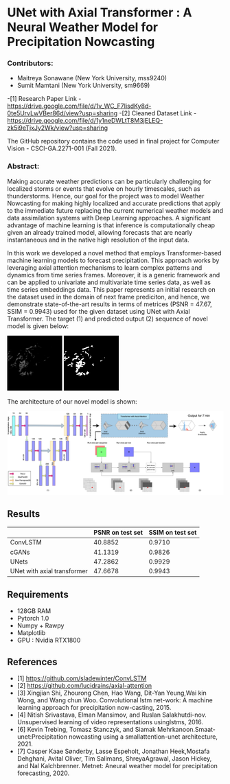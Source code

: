 # UNet with Axial Transformer : A Neural Weather Model for Precipitation Nowcasting
### Contributors:
- Maitreya Sonawane (New York University, mss9240)
- Sumit Mamtani (New York University, sm9669)

-[1] Research Paper Link - https://drive.google.com/file/d/1v_WC_F7IisdKy8d-0te5UrvLwVBer86d/view?usp=sharing
-[2] Cleaned Dataset Link - https://drive.google.com/file/d/1y1neDWLtT8M3jELEQ-zk5i9eTjxJy2Wk/view?usp=sharing

The GitHub repository contains the code used in final project for Computer Vision - CSCI-GA.2271-001 (Fall 2021).

### Abstract:
Making accurate weather predictions can be particularly challenging for localized storms or events that evolve on hourly timescales, such as thunderstorms. Hence, our goal for the project was to model Weather Nowcasting for making highly localized and accurate predictions that apply to the immediate future replacing the current numerical weather models and data assimilation systems with Deep Learning approaches. A significant advantage of machine learning is that inference is computationally cheap given an already trained model, allowing forecasts that are nearly instantaneous and in the native high resolution of the input data. 

In this work we developed a novel method that employs Transformer-based machine learning models to forecast precipitation. This approach works by leveraging axial attention mechanisms to learn complex patterns and dynamics from time series frames. Moreover, it is a generic framework and can be applied to univariate and multivariate time series data, as well as time series embeddings data. This paper represents an initial research on the dataset used in the domain of next frame prediciton, and hence, we demonstrate state-of-the-art results in terms of metrices (PSNR = 47.67, SSIM = 0.9943) used for the given dataset using UNet with Axial Transformer.
The target (1) and predicted output (2) sequence of novel model is given below:

 
 ![til](./GIFs/enc-dev-tar.gif)  ![til](./GIFs/enc-dec.gif) 

The architecture of our novel model is shown:

 ![til](./GIFs/UNet_and_Trasnformer_white.png) 
 
 ## Results
|                             | PSNR on test set | SSIM on test set |
|-------------------          |------------------|------------------|
| ConvLSTM                    | 40.8852            |       0.9710           |
| cGANs                       | 41.1319            |          0.9826        |
| UNets                       | 47.2862           |          0.9929        |
| UNet with axial transformer | 47.6678            |          0.9943        |
 
 
## Requirements
- 128GB RAM
- Pytorch 1.0
- Numpy + Rawpy
- Matplotlib
- GPU : Nvidia RTX1800

## References 

- [1] https://github.com/sladewinter/ConvLSTM
- [2] https://github.com/lucidrains/axial-attention
- [3] Xingjian Shi, Zhourong Chen, Hao Wang, Dit-Yan Yeung,Wai kin Wong, and Wang chun Woo. Convolutional lstm net-work:  A machine learning approach for precipitation now-casting, 2015.
- [4] Nitish Srivastava, Elman Mansimov, and Ruslan Salakhutdi-nov.   Unsupervised learning of video representations usinglstms, 2016.
- [6] Kevin Trebing, Tomasz Stanczyk, and Siamak Mehrkanoon.Smaat-unet:Precipitation   nowcasting   using   a   smallattention-unet architecture, 2021.
- [7] Casper  Kaae  Sønderby,  Lasse  Espeholt,  Jonathan  Heek,Mostafa  Dehghani,  Avital  Oliver,  Tim  Salimans,  ShreyaAgrawal, Jason Hickey, and Nal Kalchbrenner.   Metnet:  Aneural weather model for precipitation forecasting, 2020.
